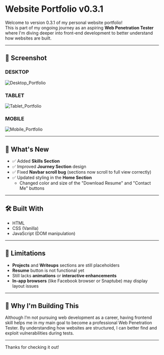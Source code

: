 # Website Portfolio v0.3.1

Welcome to version 0.3.1 of my personal website portfolio!  
This is part of my ongoing journey as an aspiring **Web Penetration Tester** where I'm diving deeper into front-end development to better understand how websites are built.

---

## 📸 Screenshot

### DESKTOP
![Desktop_Portfolio](https://github.com/user-attachments/assets/cb0ffd4e-f567-421b-b1e9-a4433a30fac5)

### TABLET
![Tablet_Portfolio](https://github.com/user-attachments/assets/e319b8f2-9f02-41b2-a4af-8ec23bc7c3eb)

### MOBILE
![Mobile_Portfolio](https://github.com/user-attachments/assets/36d71952-de18-4cbf-b0db-56841c20ff10)

---

## 📌 What's New

- ✅ Added **Skills Section**
- ✅ Improved **Journey Section** design
- ✅ Fixed **Navbar scroll bug** (sections now scroll to full view correctly)
- ✅ Updated styling in the **Home Section**
  - Changed color and size of the "Download Resume" and "Contact Me" buttons
---

## 🛠️ Built With

- HTML
- CSS (Vanilla)
- JavaScript (DOM manipulation)
  
---

## 🚧 Limitations

- **Projects** and **Writeups** sections are still placeholders
- **Resume** button is not functional yet
- Still lacks **animations** or **interactive enhancements**
- **In-app browsers** (like Facebook browser or Snaptube) may display layout issues

---

## 🙌 Why I'm Building This

Although I’m not pursuing web development as a career, having frontend skill helps me in my main goal to become a professional Web Penetration Tester. By understanding how websites are structured, I can better find and exploit vulnerabilities during tests.

---

Thanks for checking it out!
